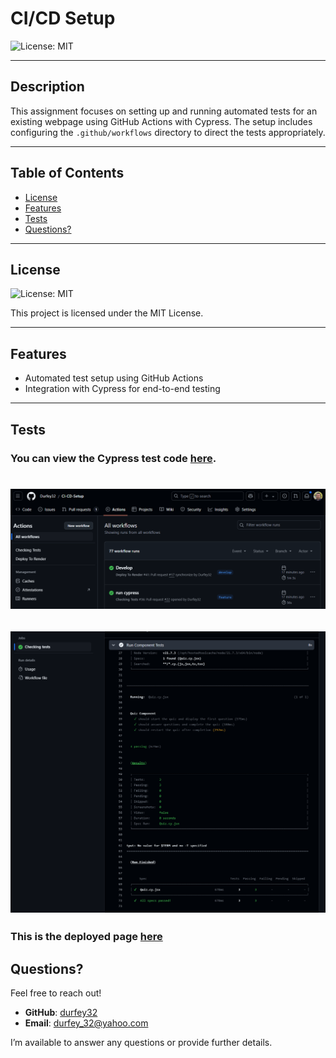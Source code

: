 # CI/CD Setup

![License: MIT](https://img.shields.io/badge/License-MIT-blue)

---

## Description
This assignment focuses on setting up and running automated tests for an existing webpage using GitHub Actions with Cypress. The setup includes configuring the `.github/workflows` directory to direct the tests appropriately.

---

## Table of Contents
- [License](#license)
- [Features](#features)
- [Tests](#tests)
- [Questions?](#questions)

---

## License
![License: MIT](https://img.shields.io/badge/License-MIT-blue)

This project is licensed under the MIT License.

---

## Features
- Automated test setup using GitHub Actions
- Integration with Cypress for end-to-end testing

---

## Tests
### You can view the Cypress test code [here](https://gist.github.com/Durfey32/9da9b30025347732097a61309ebac0ef).
![alt text](<client/src/assets/Screenshot 2024-11-11 204229.png>)
==================================================================
![alt text](<client/src/assets/Screenshot 2024-11-11 204313.png>)
---
### This is the deployed page [here](https://ci-cd-setup.onrender.com)

## Questions?
Feel free to reach out!

- **GitHub**: [durfey32](https://github.com/durfey32)
- **Email**: [durfey_32@yahoo.com](mailto:durfey_32@yahoo.com)
  
I’m available to answer any questions or provide further details.
